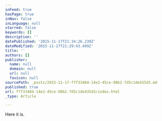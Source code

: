 ```yaml
---
inFeed: true
hasPage: true
inNav: false
inLanguage: null
starred: false
keywords: []
description: ''
datePublished: '2015-11-17T21:34:26.239Z'
dateModified: '2015-11-17T21:29:43.499Z'
title: ''
authors: []
publisher:
  name: null
  domain: null
  url: null
  favicon: null
sourcePath: _posts/2015-11-17-fff33484-14e2-45ce-98b2-7d5c1de435d3.md
published: true
url: fff33484-14e2-45ce-98b2-7d5c1de435d3/index.html
_type: Article

---
```

Here it is.